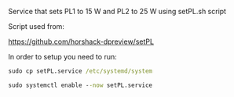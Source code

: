 Service that sets PL1 to 15 W and PL2 to 25 W using setPL.sh script

Script used from:

https://github.com/horshack-dpreview/setPL

In order to setup you need to run:

```cmd
sudo cp setPL.service /etc/systemd/system
```

```cmd
sudo systemctl enable --now setPL.service
```
